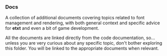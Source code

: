 ### Docs
A collection of additional documents covering topics related to font management and rendering, with both general context and specific advice for **etxt** and even a bit of game development.

All the documents are linked directly from the code documentation, so... unless you are very curious about any specific topic, don't bother exploring this folder. You will be linked to the appropriate documents when relevant.
